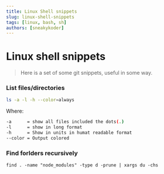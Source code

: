 ```yaml
---
title: Linux Shell snippets
slug: linux-shell-snippets
tags: [linux, bash, sh]
authors: [sneakykoder]
---
```

# Linux shell snippets
> Here is a set of some git snippets, useful in some way.

### List files/directories
```sh
ls -a -l -h --color=always
```
Where:
```sh
-a      = show all files included the dots(.)
-l      = show in long format
-h      = Show in units in humat readable format
--color = Output colored
```

### Find forlders recursively
```
find . -name "node_modules" -type d -prune | xargs du -chs
```